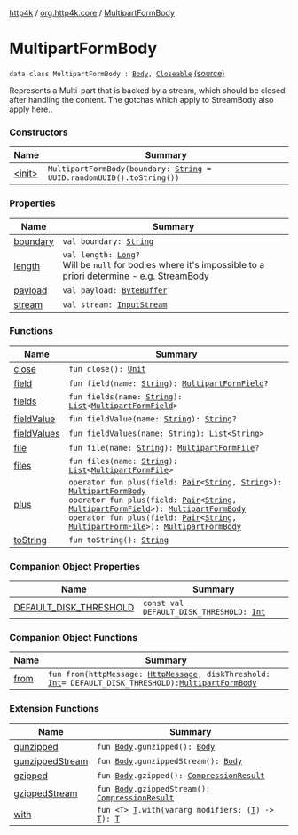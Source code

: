 [http4k](../../index.md) / [org.http4k.core](../index.md) / [MultipartFormBody](./index.md)

# MultipartFormBody

`data class MultipartFormBody : `[`Body`](../-body/index.md)`, `[`Closeable`](https://docs.oracle.com/javase/9/docs/api/java/io/Closeable.html) [(source)](https://github.com/http4k/http4k/blob/master/http4k-multipart/src/main/kotlin/org/http4k/core/MultipartFormBody.kt#L51)

Represents a Multi-part that is backed by a stream, which should be closed after handling the content. The gotchas
which apply to StreamBody also apply here..

### Constructors

| Name | Summary |
|---|---|
| [&lt;init&gt;](-init-.md) | `MultipartFormBody(boundary: `[`String`](https://kotlinlang.org/api/latest/jvm/stdlib/kotlin/-string/index.html)` = UUID.randomUUID().toString())` |

### Properties

| Name | Summary |
|---|---|
| [boundary](boundary.md) | `val boundary: `[`String`](https://kotlinlang.org/api/latest/jvm/stdlib/kotlin/-string/index.html) |
| [length](length.md) | `val length: `[`Long`](https://kotlinlang.org/api/latest/jvm/stdlib/kotlin/-long/index.html)`?`<br>Will be `null` for bodies where it's impossible to a priori determine - e.g. StreamBody |
| [payload](payload.md) | `val payload: `[`ByteBuffer`](https://docs.oracle.com/javase/9/docs/api/java/nio/ByteBuffer.html) |
| [stream](stream.md) | `val stream: `[`InputStream`](https://docs.oracle.com/javase/9/docs/api/java/io/InputStream.html) |

### Functions

| Name | Summary |
|---|---|
| [close](close.md) | `fun close(): `[`Unit`](https://kotlinlang.org/api/latest/jvm/stdlib/kotlin/-unit/index.html) |
| [field](field.md) | `fun field(name: `[`String`](https://kotlinlang.org/api/latest/jvm/stdlib/kotlin/-string/index.html)`): `[`MultipartFormField`](../../org.http4k.lens/-multipart-form-field/index.md)`?` |
| [fields](fields.md) | `fun fields(name: `[`String`](https://kotlinlang.org/api/latest/jvm/stdlib/kotlin/-string/index.html)`): `[`List`](https://kotlinlang.org/api/latest/jvm/stdlib/kotlin.collections/-list/index.html)`<`[`MultipartFormField`](../../org.http4k.lens/-multipart-form-field/index.md)`>` |
| [fieldValue](field-value.md) | `fun fieldValue(name: `[`String`](https://kotlinlang.org/api/latest/jvm/stdlib/kotlin/-string/index.html)`): `[`String`](https://kotlinlang.org/api/latest/jvm/stdlib/kotlin/-string/index.html)`?` |
| [fieldValues](field-values.md) | `fun fieldValues(name: `[`String`](https://kotlinlang.org/api/latest/jvm/stdlib/kotlin/-string/index.html)`): `[`List`](https://kotlinlang.org/api/latest/jvm/stdlib/kotlin.collections/-list/index.html)`<`[`String`](https://kotlinlang.org/api/latest/jvm/stdlib/kotlin/-string/index.html)`>` |
| [file](file.md) | `fun file(name: `[`String`](https://kotlinlang.org/api/latest/jvm/stdlib/kotlin/-string/index.html)`): `[`MultipartFormFile`](../../org.http4k.lens/-multipart-form-file/index.md)`?` |
| [files](files.md) | `fun files(name: `[`String`](https://kotlinlang.org/api/latest/jvm/stdlib/kotlin/-string/index.html)`): `[`List`](https://kotlinlang.org/api/latest/jvm/stdlib/kotlin.collections/-list/index.html)`<`[`MultipartFormFile`](../../org.http4k.lens/-multipart-form-file/index.md)`>` |
| [plus](plus.md) | `operator fun plus(field: `[`Pair`](https://kotlinlang.org/api/latest/jvm/stdlib/kotlin/-pair/index.html)`<`[`String`](https://kotlinlang.org/api/latest/jvm/stdlib/kotlin/-string/index.html)`, `[`String`](https://kotlinlang.org/api/latest/jvm/stdlib/kotlin/-string/index.html)`>): `[`MultipartFormBody`](./index.md)<br>`operator fun plus(field: `[`Pair`](https://kotlinlang.org/api/latest/jvm/stdlib/kotlin/-pair/index.html)`<`[`String`](https://kotlinlang.org/api/latest/jvm/stdlib/kotlin/-string/index.html)`, `[`MultipartFormField`](../../org.http4k.lens/-multipart-form-field/index.md)`>): `[`MultipartFormBody`](./index.md)<br>`operator fun plus(field: `[`Pair`](https://kotlinlang.org/api/latest/jvm/stdlib/kotlin/-pair/index.html)`<`[`String`](https://kotlinlang.org/api/latest/jvm/stdlib/kotlin/-string/index.html)`, `[`MultipartFormFile`](../../org.http4k.lens/-multipart-form-file/index.md)`>): `[`MultipartFormBody`](./index.md) |
| [toString](to-string.md) | `fun toString(): `[`String`](https://kotlinlang.org/api/latest/jvm/stdlib/kotlin/-string/index.html) |

### Companion Object Properties

| Name | Summary |
|---|---|
| [DEFAULT_DISK_THRESHOLD](-d-e-f-a-u-l-t_-d-i-s-k_-t-h-r-e-s-h-o-l-d.md) | `const val DEFAULT_DISK_THRESHOLD: `[`Int`](https://kotlinlang.org/api/latest/jvm/stdlib/kotlin/-int/index.html) |

### Companion Object Functions

| Name | Summary |
|---|---|
| [from](from.md) | `fun from(httpMessage: `[`HttpMessage`](../-http-message/index.md)`, diskThreshold: `[`Int`](https://kotlinlang.org/api/latest/jvm/stdlib/kotlin/-int/index.html)` = DEFAULT_DISK_THRESHOLD): `[`MultipartFormBody`](./index.md) |

### Extension Functions

| Name | Summary |
|---|---|
| [gunzipped](../../org.http4k.filter/gunzipped.md) | `fun `[`Body`](../-body/index.md)`.gunzipped(): `[`Body`](../-body/index.md) |
| [gunzippedStream](../../org.http4k.filter/gunzipped-stream.md) | `fun `[`Body`](../-body/index.md)`.gunzippedStream(): `[`Body`](../-body/index.md) |
| [gzipped](../../org.http4k.filter/gzipped.md) | `fun `[`Body`](../-body/index.md)`.gzipped(): `[`CompressionResult`](../../org.http4k.filter/-compression-result/index.md) |
| [gzippedStream](../../org.http4k.filter/gzipped-stream.md) | `fun `[`Body`](../-body/index.md)`.gzippedStream(): `[`CompressionResult`](../../org.http4k.filter/-compression-result/index.md) |
| [with](../with.md) | `fun <T> `[`T`](../with.md#T)`.with(vararg modifiers: (`[`T`](../with.md#T)`) -> `[`T`](../with.md#T)`): `[`T`](../with.md#T) |
